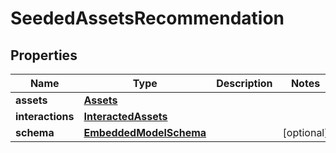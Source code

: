 
# SeededAssetsRecommendation

## Properties
Name | Type | Description | Notes
------------ | ------------- | ------------- | -------------
**assets** | [**Assets**](Assets) |  | 
**interactions** | [**InteractedAssets**](InteractedAssets) |  | 
**schema** | [**EmbeddedModelSchema**](EmbeddedModelSchema) |  |  [optional]



